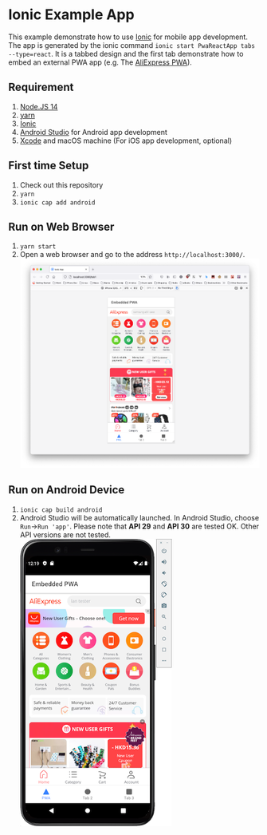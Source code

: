# Ionic Example App

This example demonstrate how to use [Ionic](https://ionicframework.com/) for mobile app development. The app is generated by the ionic command `ionic start PwaReactApp tabs --type=react`. It is a tabbed design and the first tab demonstrate how to embed an external PWA app (e.g. The [AliExpress PWA](https://m.aliexpress.com)).

## Requirement

1. [Node.JS 14](https://nodejs.org/en/)
1. [yarn](https://yarnpkg.com/getting-started/install)
1. [Ionic](https://ionicframework.com/)
1. [Android Studio](https://developer.android.com/studio) for Android app development
1. [Xcode](https://developer.apple.com/xcode/) and macOS machine (For iOS app development, optional)

## First time Setup

1. Check out this repository
1. `yarn`
1. `ionic cap add android`

## Run on Web Browser

1. `yarn start`
1. Open a web browser and go to the address `http://localhost:3000/`.
![screenshot](docs/firefox.png)

## Run on Android Device

1. `ionic cap build android`
1. Android Studio will be automatically launched. In Android Studio, choose `Run`->`Run 'app'`. Please note that **API 29** and **API 30** are tested OK. Other API versions are not tested.
![screenshot](docs/android.png)